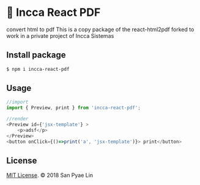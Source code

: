 # :page_with_curl: Incca React PDF
convert html to pdf
This is a copy package of the react-html2pdf forked to work in a private project of Incca Sistemas

## Install package
```bash
$ npm i incca-react-pdf
```

## Usage
```js
//import
import { Preview, print } from 'incca-react-pdf';

//render
<Preview id={'jsx-template'} >
    <p>adsf</p>
</Preview>
<button onClick={()=>print('a', 'jsx-template')}> print</button>
```

## License

[MIT License](http://opensource.org/licenses/mit-license.html). © 2018 San Pyae Lin
